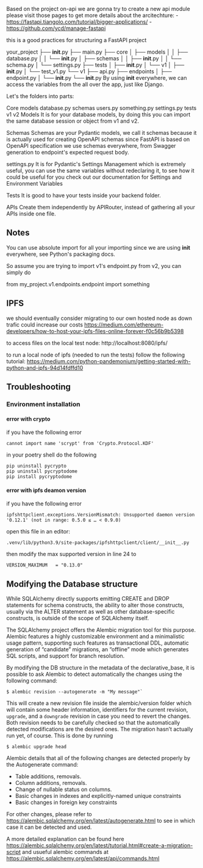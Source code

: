 
Based on the project on-api we are gonna try to create a new api module
please visit those pages to get more details about the arcitechture:
    - https://fastapi.tiangolo.com/tutorial/bigger-applications/
    - https://github.com/ycd/manage-fastapi
    
this is a good practices for structuring a FastAPI project

your_project
├── __init__.py
├── main.py
├── core
│   ├── models
│   │   ├── database.py
│   │   └── __init__.py
│   ├── schemas
│   │   ├── __init__.py
│   │   └── schema.py
│   └── settings.py
├── tests
│   ├── __init__.py
│   └── v1
│       ├── __init__.py
│       └── test_v1.py
└── v1
    ├── api.py
    ├── endpoints
    │   ├── endpoint.py
    │   └── __init__.py
    └── __init__.py 
By using __init__ everywhere, we can access the variables from the all over the app, just like Django.

Let's the folders into parts:

Core
models
database.py
schemas
users.py
something.py
settings.py
tests
v1
v2
Models
It is for your database models, by doing this you can import the same database session or object from v1 and v2.

Schemas
Schemas are your Pydantic models, we call it schemas because it is actually used for creating OpenAPI schemas since FastAPI is based on OpenAPI specification we use schemas everywhere, from Swagger generation to endpoint's expected request body.

settings.py
It is for Pydantic's Settings Management which is extremely useful, you can use the same variables without redeclaring it, to see how it could be useful for you check out our documentation for Settings and Environment Variables

Tests
It is good to have your tests inside your backend folder.

APIs
Create them independently by APIRouter, instead of gathering all your APIs inside one file.

## Notes
You can use absolute import for all your importing since we are using __init__ everywhere, see Python's packaging docs.

So assume you are trying to import v1's endpoint.py from v2, you can simply do

from my_project.v1.endpoints.endpoint import something

## IPFS
we should eventually consider migrating to our own hosted node as down trafic could increase our costs 
https://medium.com/ethereum-developers/how-to-host-your-ipfs-files-online-forever-f0c56b9b5398

to access files on the local test node: http://localhost:8080/ipfs/<HASH>

to run a local node of ipfs (needed to run the tests) follow the following tutorial:
https://medium.com/python-pandemonium/getting-started-with-python-and-ipfs-94d14fdffd10

## Troubleshooting

### Environment installation

#### error with crypto
if you have the following error

`cannot import name 'scrypt' from 'Crypto.Protocol.KDF'`

in your poetry shell do the following

```
pip uninstall pycrypto
pip uninstall pycryptodome
pip install pycryptodome
```

#### error with ipfs deamon version

if you have the following error

`ipfshttpclient.exceptions.VersionMismatch: Unsupported daemon version '0.12.1' (not in range: 0.5.0 ≤ … < 0.9.0)`

open this file in an editor: 

`.venv/lib/python3.9/site-packages/ipfshttpclient/client/__init__.py`

then modify the max supported version in line 24 to

`VERSION_MAXIMUM   = "0.13.0"`

## Modifying the Database structure

While SQLAlchemy directly supports emitting CREATE and DROP statements for schema constructs, the ability to alter those constructs, usually via the ALTER statement as well as other database-specific constructs, is outside of the scope of SQLAlchemy itself.

The SQLAlchemy project offers the Alembic migration tool for this purpose. Alembic features a highly customizable environment and a minimalistic usage pattern, supporting such features as transactional DDL, automatic generation of “candidate” migrations, an “offline” mode which generates SQL scripts, and support for branch resolution.

By modifying the DB structure in the metadata of the declarative_base, it is possible to ask Alembic to detect automatically the changes using the following command:

```
$ alembic revision --autogenerate -m "My message"`
```

This will create a new revision file inside the alembic/version folder which will contain some header information, identifiers for the current revision, `upgrade`, and a `downgrade` revision in case you need to revert the changes. Both revision needs to be carefully checked so that the automatically detected modifications are the desired ones. The migration hasn’t actually run yet, of course. This is done by running

```
$ alembic upgrade head
```

Alembic details that all of the following changes are detected properly by the Autogenerate command:

* Table additions, removals.
* Column additions, removals.
* Change of nullable status on columns.
* Basic changes in indexes and explicitly-named unique constraints
* Basic changes in foreign key constraints

For other changes, please refer to https://alembic.sqlalchemy.org/en/latest/autogenerate.html to see in which case it can be detected and used.

A more detailed explanation can be found here https://alembic.sqlalchemy.org/en/latest/tutorial.html#create-a-migration-script and usueful alembic commands at https://alembic.sqlalchemy.org/en/latest/api/commands.html

